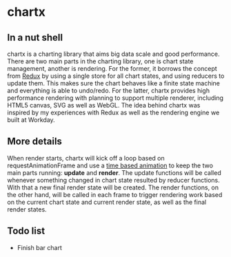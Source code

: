 # chartx

## In a nut shell
chartx is a charting library that aims big data scale and good performance. There are two main parts in the charting library, one is chart state management, another is rendering. For the former, it borrows the concept from [Redux](https://github.com/reactjs/redux) by using a single store for all chart states, and using reducers to update them. This makes sure the chart behaves like a finite state machine and everything is able to undo/redo. For the latter, chartx provides high performance rendering with planning to support multiple renderer, including HTML5 canvas, SVG as well as WebGL. The idea behind chartx was inspired by my experiences with Redux as well as the rendering engine we built at Workday.

## More details
When render starts, chartx will kick off a loop based on requestAnimationFrame and use a [time based animation](http://blog.sklambert.com/using-time-based-animation-implement/) to keep the two main parts running: **update** and **render**. The update functions will be called whenever something changed in chart state resulted by reducer functions. With that a new final render state will be created. The render functions, on the other hand, will be called in each frame to trigger rendering work based on the current chart state and current render state, as well as the final render states.

## Todo list
- Finish bar chart